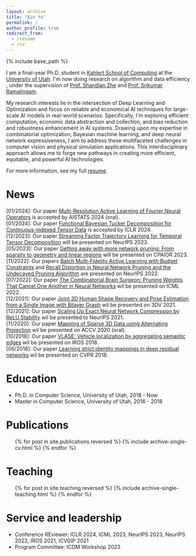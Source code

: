 ```yaml
---
layout: archive
title: "Xin Yu"
permalink: /
author_profile: true
redirect_from:
  - /resume
  - /cv
---
```


{% include base_path %}

I am a final-year Ph.D. student in [Kahlert School of Computing](https://www.cs.utah.edu/) at the [University of Utah](https://www.utah.edu). I'm now doing research on algorithm and data efficiency , under the supervision of [Prof. Shandian Zhe](https://www.cs.utah.edu/~zhe) and [Prof. Srikumar Ramalingam](https://users.cs.utah.edu/~srikumar/).

<!---
 In 2022, I joined the AI for Science group focusing on physical simulation, under the mentorship of [Prof. Shandian Zhe](https://www.cs.utah.edu/~zhe). Prior to this, during my master's studies, I was part of the data group, advised by [Prof. Feifei Li](https://users.cs.utah.edu/~lifeifei/). 
 --->

<!--- 
[Prof. Mike Kirby](https://users.cs.utah.edu/~kirby/) and --->
<!---
My research  interests lie in the intersection of data/algorithm efficiency and Optimization. Specifically, I'm exploring efficient computation, economic data abstraction and collection, and bias reduction and robustness enhancement in algorithms. Drawing upon my expertise in combinatorial optimization, and statistical analysis, I aim to address these multifaceted challenges of algorithm deployment in resource-limited devices.
--->

My research  interests lie in the intersection of Deep Learning and Optimization and focus on reliable and economical AI techniques for large-scale AI models in real-world scenarios. Specifically, I'm exploring efficient computation, economic data abstraction and collection, and bias reduction and robustness enhancement in AI systems. Drawing upon my expertise in combinatorial optimization, Bayesian machine learning, and deep neural network expressiveness, I aim to address these multifaceted challenges in computer vision and physical simulation applications. This interdisciplinary approach allows me to forge new pathways in creating more efficient, equitable, and powerful AI technologies.

For more information, see my full [resume](http://yuxwind.github.io/files/yu_xin_resume.pdf).


<!--- ![Research Roadmap](./../images/research_statement_fig.jpg)  --->
<!---
<figure>
<p align="center">
<img src="./../images/research_statement_fig.jpg" alt="drawing" width="400"/> 
</p>
</figure>  
--->
<!--- <figcaption class="figure-caption text-center"> Research Roadmap.</figcaption> --->

News
=====
\[01/2024\]: Our paper [Multi-Resolution Active Learning of Fourier Neural Operators](https://arxiv.org/pdf/2309.16971.pdf) is accepted by AISTATS 2024 (oral). \
\[01/2024\]: Our paper [Functional Bayesian Tucker Decomposition for Continuous-indexed Tensor Data](https://arxiv.org/pdf/2312.04829.pdf) is accepted by ICLR 2024. \
\[12/2023\]: Our paper [Streaming Factor Trajectory Learning for Temporal Tensor Decomposition](https://neurips.cc/virtual/2023/poster/71689) will be presented on NeurIPS 2023. \
\[05/2023\]: Our paper [Getting away with more network pruning: From sparsity to geometry and linear regions](https://arxiv.org/pdf/2301.07966.pdf) will be presented on CPAIOR 2023. \
\[11/2022\]: Our papers [Batch Multi-Fidelity Active Learning with Budget Constraints]() and [Recall Distortion in Neural Network Pruning and the Undecayed Pruning Algorithm](https://proceedings.neurips.cc/paper_files/paper/2022/file/d3303e0ca98a267164d905bbc7947f88-Paper-Conference.pdf) are presented on NeurIPS 2022. \
\[07/2022\]: Our paper [The Combinatorial Brain Surgeon: Pruning Weights That Cancel One Another in Neural Networks](https://proceedings.mlr.press/v162/yu22f/yu22f.pdf) wil be presented on ICML 2022. \
\[12/2021\]: Our paper [Joint 3D Human Shape Recovery and Pose Estimation from a Single Image with Bilayer Graph](https://arxiv.org/pdf/2110.08472.pdf) wil be presented on 3DV 2021. \
\[12/2021\]: Our paper [Scaling Up Exact Neural Network Compression by ReLU Stability](https://proceedings.neurips.cc/paper/2021/file/e35d7a5768c4b85b4780384d55dc3620-Paper.pdf) wil be presented to NeurIPS 2021. \
\[11/2020\]: Our paper [Mapping of Sparse 3D Data using Alternating Projection](https://openaccess.thecvf.com/content/ACCV2020/papers/Ranade_Mapping_of_Sparse_3D_Data_using_Alternating_Projection_ACCV_2020_paper.pdf) wil be presented on ACCV 2020 (oral). \
\[10/2018\]: Our paper [VLASE: Vehicle localization by aggregating semantic edges](https://www.researchgate.net/publication/326290402_VLASE_Vehicle_Localization_by_Aggregating_Semantic_Edges) wil be presented on IROS 2018. \
\[06/2018\]: Our paper [Learning strict identity mappings in deep residual networks](https://openaccess.thecvf.com/content_cvpr_2018/papers/Yu_Learning_Strict_Identity_CVPR_2018_paper.pdf) wil be presented on CVPR 2018. 
<!--- 08/2017: One paper on 'Compass: Spatio temporal sentiment analysis of US election what twitter says!' is presented on KDD 2017 --->


Education
======
* Ph.D. in Computer Science, University of Utah, 2018 - Now
* Master in Computer Science, University of Utah, 2016 - 2018


Publications
======
  <ul>{% for post in site.publications reversed %}
    {% include archive-single-cv.html %}
  {% endfor %}</ul>

<!---
Talks
======
  <ul>{% for post in site.talks %}
    {% include archive-single-talk-cv.html %}
  {% endfor %}</ul>
  
--->


Teaching
======
  <ul>{% for post in site.teaching reversed %}
    {% include archive-single-teaching.html %}
  {% endfor %}</ul>
  
Service and leadership
======
* Conference REviewer: ICLR 2024, ICML 2023, NeurIPS 2023, NeurIPS 2022, IROS 2021, ICVGIP 2021
* Program Committee: ICDM Workshop 2023
